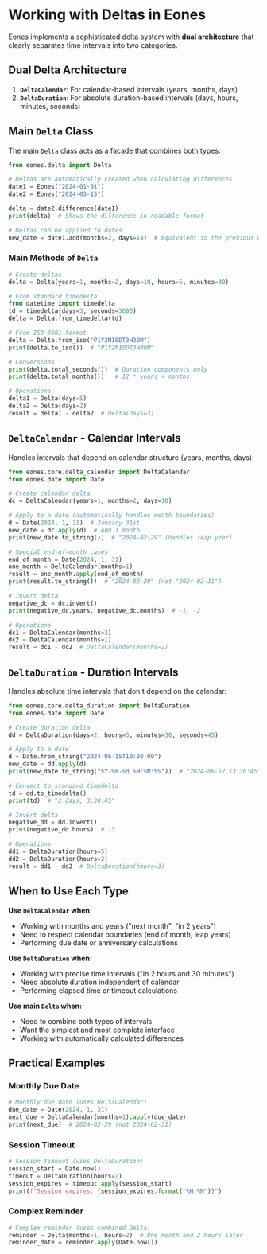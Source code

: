 # Working with Deltas in Eones

Eones implements a sophisticated delta system with **dual architecture** that clearly separates time intervals into two categories.

## Dual Delta Architecture

1. **`DeltaCalendar`**: For calendar-based intervals (years, months, days)
2. **`DeltaDuration`**: For absolute duration-based intervals (days, hours, minutes, seconds)

## Main `Delta` Class

The main `Delta` class acts as a facade that combines both types:

```python
from eones.delta import Delta

# Deltas are automatically created when calculating differences
date1 = Eones("2024-01-01")
date2 = Eones("2024-03-15")

delta = date2.difference(date1)
print(delta)  # Shows the difference in readable format

# Deltas can be applied to dates
new_date = date1.add(months=2, days=14)  # Equivalent to the previous delta
```

### Main Methods of `Delta`

```python
# Create deltas
delta = Delta(years=1, months=2, days=10, hours=5, minutes=30)

# From standard timedelta
from datetime import timedelta
td = timedelta(days=3, seconds=3600)
delta = Delta.from_timedelta(td)

# From ISO 8601 format
delta = Delta.from_iso("P1Y2M10DT3H30M")
print(delta.to_iso())  # "P1Y2M10DT3H30M"

# Conversions
print(delta.total_seconds())  # Duration components only
print(delta.total_months())   # 12 * years + months

# Operations
delta1 = Delta(days=5)
delta2 = Delta(days=2)
result = delta1 - delta2  # Delta(days=3)
```

## `DeltaCalendar` - Calendar Intervals

Handles intervals that depend on calendar structure (years, months, days):

```python
from eones.core.delta_calendar import DeltaCalendar
from eones.date import Date

# Create calendar delta
dc = DeltaCalendar(years=1, months=2, days=10)

# Apply to a date (automatically handles month boundaries)
d = Date(2024, 1, 31)  # January 31st
new_date = dc.apply(d)  # Add 1 month
print(new_date.to_string())  # "2024-02-29" (handles leap year)

# Special end-of-month cases
end_of_month = Date(2024, 1, 31)
one_month = DeltaCalendar(months=1)
result = one_month.apply(end_of_month)
print(result.to_string())  # "2024-02-29" (not "2024-02-31")

# Invert delta
negative_dc = dc.invert()
print(negative_dc.years, negative_dc.months)  # -1, -2

# Operations
dc1 = DeltaCalendar(months=3)
dc2 = DeltaCalendar(months=1)
result = dc1 - dc2  # DeltaCalendar(months=2)
```

## `DeltaDuration` - Duration Intervals

Handles absolute time intervals that don't depend on the calendar:

```python
from eones.core.delta_duration import DeltaDuration
from eones.date import Date

# Create duration delta
dd = DeltaDuration(days=2, hours=3, minutes=30, seconds=45)

# Apply to a date
d = Date.from_string("2024-06-15T10:00:00")
new_date = dd.apply(d)
print(new_date.to_string("%Y-%m-%d %H:%M:%S"))  # "2024-06-17 13:30:45"

# Convert to standard timedelta
td = dd.to_timedelta()
print(td)  # "2 days, 3:30:45"

# Invert delta
negative_dd = dd.invert()
print(negative_dd.hours)  # -3

# Operations
dd1 = DeltaDuration(hours=5)
dd2 = DeltaDuration(hours=2)
result = dd1 - dd2  # DeltaDuration(hours=3)
```

## When to Use Each Type

**Use `DeltaCalendar` when:**
- Working with months and years ("next month", "in 2 years")
- Need to respect calendar boundaries (end of month, leap years)
- Performing due date or anniversary calculations

**Use `DeltaDuration` when:**
- Working with precise time intervals ("in 2 hours and 30 minutes")
- Need absolute duration independent of calendar
- Performing elapsed time or timeout calculations

**Use main `Delta` when:**
- Need to combine both types of intervals
- Want the simplest and most complete interface
- Working with automatically calculated differences

## Practical Examples

### Monthly Due Date

```python
# Monthly due date (uses DeltaCalendar)
due_date = Date(2024, 1, 31)
next_due = DeltaCalendar(months=1).apply(due_date)
print(next_due)  # 2024-02-29 (not 2024-02-31)
```

### Session Timeout

```python
# Session timeout (uses DeltaDuration)
session_start = Date.now()
timeout = DeltaDuration(hours=2)
session_expires = timeout.apply(session_start)
print(f"Session expires: {session_expires.format('%H:%M')}")
```

### Complex Reminder

```python
# Complex reminder (uses combined Delta)
reminder = Delta(months=1, hours=2)  # One month and 2 hours later
reminder_date = reminder.apply(Date.now())
```